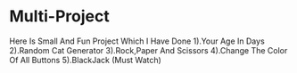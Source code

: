 # Multi-Project
Here Is Small And Fun Project Which I Have Done
1).Your Age In Days
2).Random Cat Generator
3).Rock,Paper And Scissors
4).Change The Color Of All Buttons
5).BlackJack (Must Watch)
